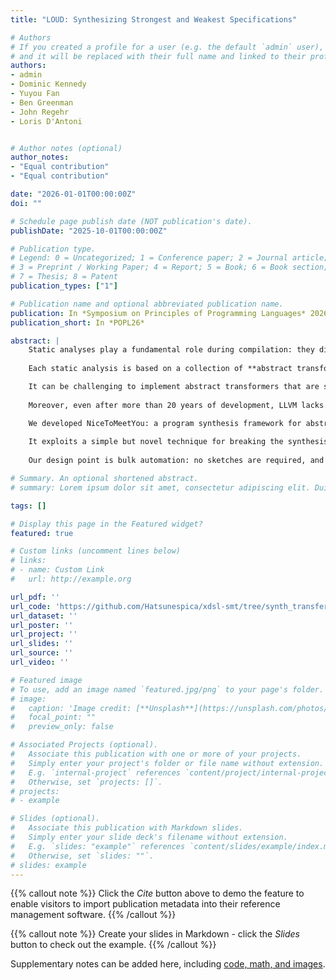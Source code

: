 ```yaml
---
title: "LOUD: Synthesizing Strongest and Weakest Specifications"

# Authors
# If you created a profile for a user (e.g. the default `admin` user), write the username (folder name) here 
# and it will be replaced with their full name and linked to their profile.
authors:
- admin
- Dominic Kennedy
- Yuyou Fan
- Ben Greenman
- John Regehr
- Loris D'Antoni


# Author notes (optional)
author_notes:
- "Equal contribution"
- "Equal contribution"

date: "2026-01-01T00:00:00Z"
doi: ""

# Schedule page publish date (NOT publication's date).
publishDate: "2025-10-01T00:00:00Z"

# Publication type.
# Legend: 0 = Uncategorized; 1 = Conference paper; 2 = Journal article;
# 3 = Preprint / Working Paper; 4 = Report; 5 = Book; 6 = Book section;
# 7 = Thesis; 8 = Patent
publication_types: ["1"]

# Publication name and optional abbreviated publication name.
publication: In *Symposium on Principles of Programming Languages* 2026
publication_short: In *POPL26*

abstract: |
    Static analyses play a fundamental role during compilation: they discover facts that are true in all executions of the code being compiled, and then these facts are used to justify optimizations and diagnostics.
    
    Each static analysis is based on a collection of **abstract transformers** that provide abstract semantics for the concrete instructions that make up a program.

    It can be challenging to implement abstract transformers that are sound, precise, and efficient---and in fact both LLVM and GCC have suffered from miscompilations caused by unsound abstract transformers.
    
    Moreover, even after more than 20 years of development, LLVM lacks abstract transformers for some instructions in its intermediate representation (IR).

    We developed NiceToMeetYou: a program synthesis framework for abstract transformers that are aimed at the kind of non-relational integer abstract domains that are heavily used by today's production compilers.
    
    It exploits a simple but novel technique for breaking the synthesis problem into parts: each of our transformers is the meet of a collection of simpler, sound transformers that are synthesized such that each new piece fills a gap in the precision of the final transformer. 
    
    Our design point is bulk automation: no sketches are required, and formal semantics for IR instructions were previously created using an SMT dialect of MLIR. Each of our synthesized transformers is provably sound, and some of them are more precise than those provided by LLVM

# Summary. An optional shortened abstract.
# summary: Lorem ipsum dolor sit amet, consectetur adipiscing elit. Duis posuere tellus ac convallis placerat. Proin tincidunt magna sed ex sollicitudin condimentum.

tags: []

# Display this page in the Featured widget?
featured: true

# Custom links (uncomment lines below)
# links:
# - name: Custom Link
#   url: http://example.org

url_pdf: ''
url_code: 'https://github.com/Hatsunespica/xdsl-smt/tree/synth_transfer/xdsl_smt'
url_dataset: ''
url_poster: ''
url_project: ''
url_slides: ''
url_source: ''
url_video: ''

# Featured image
# To use, add an image named `featured.jpg/png` to your page's folder. 
# image:
#   caption: 'Image credit: [**Unsplash**](https://unsplash.com/photos/pLCdAaMFLTE)'
#   focal_point: ""
#   preview_only: false

# Associated Projects (optional).
#   Associate this publication with one or more of your projects.
#   Simply enter your project's folder or file name without extension.
#   E.g. `internal-project` references `content/project/internal-project/index.md`.
#   Otherwise, set `projects: []`.
# projects:
# - example

# Slides (optional).
#   Associate this publication with Markdown slides.
#   Simply enter your slide deck's filename without extension.
#   E.g. `slides: "example"` references `content/slides/example/index.md`.
#   Otherwise, set `slides: ""`.
# slides: example
---
```


{{% callout note %}}
Click the *Cite* button above to demo the feature to enable visitors to import publication metadata into their reference management software.
{{% /callout %}}

{{% callout note %}}
Create your slides in Markdown - click the *Slides* button to check out the example.
{{% /callout %}}

Supplementary notes can be added here, including [code, math, and images](https://wowchemy.com/docs/writing-markdown-latex/).
